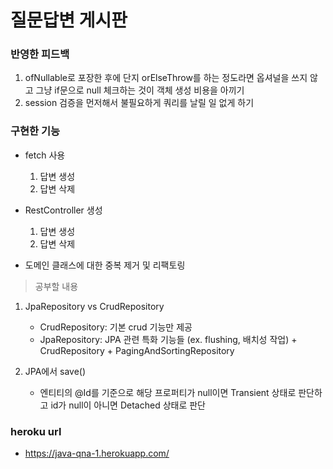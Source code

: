# 질문답변 게시판

### 반영한 피드백
1. ofNullable로 포장한 후에 단지 orElseThrow를 하는 정도라면 옵셔널을 쓰지 않고 그냥 if문으로 null 체크하는 것이 객체 생성 비용을 아끼기
2. session 검증을 먼저해서 불필요하게 쿼리를 날릴 일 없게 하기

### 구현한 기능
- fetch 사용
   1. 답변 생성
   2. 답변 삭제

- RestController 생성
   1. 답변 생성
   2. 답변 삭제

- 도메인 클래스에 대한 중복 제거 및 리팩토링
   
> 공부할 내용

1. JpaRepository vs CrudRepository
   - CrudRepository: 기본 crud 기능만 제공
   - JpaRepository:  JPA 관련 특화 기능들 (ex. flushing, 배치성 작업) + CrudRepository + PagingAndSortingRepository

2. JPA에서 save()
   - 엔티티의 @Id를 기준으로 해당 프로퍼티가 null이면 Transient 상태로 판단하고 id가 null이 아니면 Detached 상태로 판단
   
### heroku url
- https://java-qna-1.herokuapp.com/
